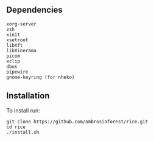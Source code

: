 ## Dependencies
```
xorg-server
zsh
xinit
xsetroot
libXft
libXinerama
picom
xclip
dbus
pipewire
gnome-keyring (for nheko)

```

## Installation

To install run:
```
git clone https://github.com/ambrosiaforest/rice.git
cd rice
./install.sh
```
